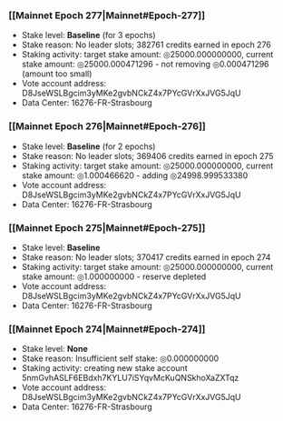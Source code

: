 ### [[Mainnet Epoch 277|Mainnet#Epoch-277]]
* Stake level: **Baseline** (for 3 epochs)
* Stake reason: No leader slots; 382761 credits earned in epoch 276
* Staking activity: target stake amount: ◎25000.000000000, current stake amount: ◎25000.000471296 - not removing ◎0.000471296 (amount too small)
* Vote account address: D8JseWSLBgcim3yMKe2gvbNCkZ4x7PYcGVrXxJVG5JqU
* Data Center: 16276-FR-Strasbourg
### [[Mainnet Epoch 276|Mainnet#Epoch-276]]
* Stake level: **Baseline** (for 2 epochs)
* Stake reason: No leader slots; 369406 credits earned in epoch 275
* Staking activity: target stake amount: ◎25000.000000000, current stake amount: ◎1.000466620 - adding ◎24998.999533380
* Vote account address: D8JseWSLBgcim3yMKe2gvbNCkZ4x7PYcGVrXxJVG5JqU
* Data Center: 16276-FR-Strasbourg
### [[Mainnet Epoch 275|Mainnet#Epoch-275]]
* Stake level: **Baseline**
* Stake reason: No leader slots; 370417 credits earned in epoch 274
* Staking activity: target stake amount: ◎25000.000000000, current stake amount: ◎1.000000000 - reserve depleted
* Vote account address: D8JseWSLBgcim3yMKe2gvbNCkZ4x7PYcGVrXxJVG5JqU
* Data Center: 16276-FR-Strasbourg
### [[Mainnet Epoch 274|Mainnet#Epoch-274]]
* Stake level: **None**
* Stake reason: Insufficient self stake: ◎0.000000000
* Staking activity: creating new stake account 5nmGvhASLF6EBdxh7KYLU7iSYqvMcKuQNSkhoXaZXTqz
* Vote account address: D8JseWSLBgcim3yMKe2gvbNCkZ4x7PYcGVrXxJVG5JqU
* Data Center: 16276-FR-Strasbourg